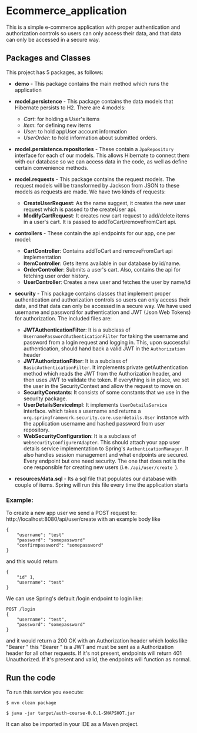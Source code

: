 # Ecommerce_application


This is a simple e-commerce application with proper authentication and authorization controls so users can only access their data, and that data can only be accessed in a secure way. 

## Packages and Classes

This project has 5 packages, as follows:

- __demo__ - This package contains the main method which runs the application

- __model.persistence__ - This package contains the data models that Hibernate persists to H2. There are 4 models: 
    - _Cart_: for holding a User's items 
    - _Item_: for defining new items
    - _User_: to hold appUser account information
    - _UserOrder_: to hold information about submitted orders.

- __model.persistence.repositories__ - These contain a `JpaRepository` interface for each of our models. This allows Hibernate to connect them with our database so we can access data in the code, as well as define certain convenience methods.

- __model.requests__ - This package contains the request models. The request models will be transformed by Jackson from JSON to these models as requests are made. We have two kinds of requests:
    - __CreateUserRequest__: As the name suggest, it creates the new user request which is passed to the createUser api.  
    - __ModifyCartRequest__: It creates new cart request to add/delete items in a user's cart. It is passed to addToCart/removeFromCart api.

- __controllers__ - These contain the api endpoints for  our app, one per model:
    - __CartController__: Contains addToCart and removeFromCart api implementation
    - __ItemController__: Gets items available in our database by id/name.  
    - __OrderController__: Submits a user's cart. Also, contains the api for fetching user order history.
    - __UserController__: Creates a new user and fetches the user by name/id
    
- __security__ - This package contains classes that implement proper authentication and authorization controls so users can only access their data, and that data can only be accessed in a secure way. We have used username and password for authentication and JWT (Json Web Tokens) for authorization. The included files are:
    - __JWTAuthenticationFilter__: It is a subclass of `UsernamePasswordAuthenticationFilter` for taking the username and password from a login request and logging in. This, upon successful authentication, should hand back a valid JWT in the `Authorization` header 
    - __JWTAuthorizationFilter__: It is a subclass of `BasicAuthenticationFilter`. It implements private getAuthentication method which reads the JWT from the Authorization header, and then uses JWT to validate the token. If everything is in place, we set the user in the SecurityContext and allow the request to move on.
    - __SecurityConstants__: It consists of some constants that we use in the security package.
    - __UserDetailsServiceImpl__: It implements `UserDetailsService` interface. which takes a username and returns a `org.springframework.security.core.userdetails.User` instance with the application username and hashed password from user repository.
    - __WebSecurityConfiguration__: It is a subclass of `WebSecurityConfigurerAdapter`. This should attach your app
    user details service implementation to Spring's  `AuthenticationManager`. It also handles session management
    and what endpoints are secured. Every endpoint but one
    need security. The one that does not is the
    one responsible for creating new users (i.e. `/api/user/create `).

- __resources/data.sql__ - Its a sql file that populates our database with couple of items. Spring will run this file every time the application starts

### Example:
To create a new app user we send a POST request to:
http://localhost:8080/api/user/create with an example body like 

```
{
    "username": "test"
    "password": "somepassword"
    "confirmpassword": "somepassword"
}
```

and this would return
```
{
    "id" 1,
    "username": "test"
}
```

We can use Spring's default /login endpoint to login like:

```
POST /login 
{
    "username": "test",
    "password": "somepassword"
}
```

and it would return a 200 OK with an Authorization header which looks like "Bearer <data>" this "Bearer <data>" is a JWT and must be sent as a Authorization header for all other requests. If it's not present, endpoints will return 401 Unauthorized. If it's present and valid, the endpoints will function as normal.

## Run the code

To run this service you execute:

```
$ mvn clean package
```

```
$ java -jar target/auth-course-0.0.1-SNAPSHOT.jar
```

It can also be imported in your IDE as a Maven project.


